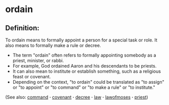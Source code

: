# ordain #

## Definition: ##

To ordain means to formally appoint a person for a special task or role. It also means to formally make a rule or decree.

* The term "ordain" often refers to formally appointing somebody as a priest, minister, or rabbi.
* For example, God ordained Aaron and his descendants to be priests.
* It can also mean to institute or establish something, such as a religious feast or covenant.
* Depending on the context, "to ordain" could be translated as "to assign" or "to appoint" or "to command" or "to make a rule" or "to institute."

(See also: [command](../other/command.md) **·** [covenant](../kt/covenant.md) **·** [decree](../other/decree.md) **·** [law](../other/law.md) **·** [lawofmoses](../kt/lawofmoses.md) **·** [priest](../kt/priest.md))

